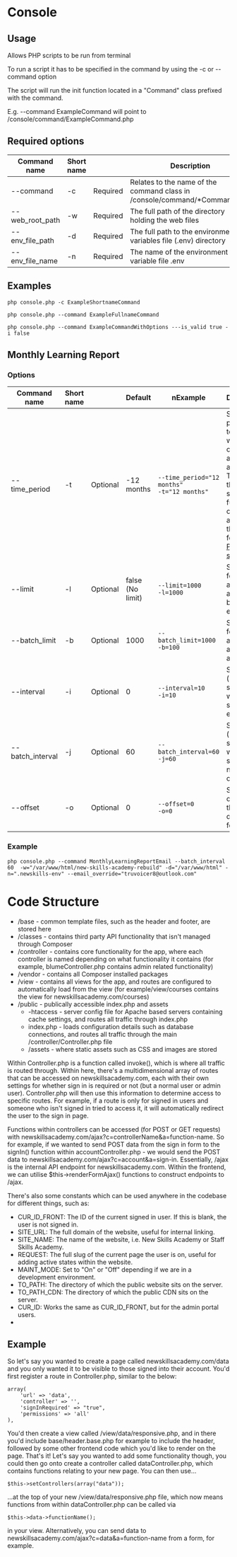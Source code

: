 # Console

## Usage

Allows PHP scripts to be run from terminal

To run a script it has to be specified in the command by using the -c or --command option

The script will run the init function located in a "Command" class prefixed with the command.

E.g. --command ExampleCommand will point to /console/command/ExampleCommand.php

## Required options

| Command name    | Short name |          | Description                                                                |
|-----------------|------------|----------|----------------------------------------------------------------------------|
| --command       | -c         | Required | Relates to the name of the command class in /console/command/*Command.php  |
| --web_root_path | -w         | Required | The full path of the directory holding the web files                       |
| --env_file_path | -d         | Required | The full path to the environment variables file (.env) directory           |
| --env_file_name | -n         | Required | The name of the environment variable file .env                             |


## Examples
```
php console.php -c ExampleShortnameCommand
```
```
php console.php --command ExampleFullnameCommand
```
```
php console.php --command ExampleCommandWithOptions ---is_valid true -i false 
```

## Monthly Learning Report

### Options

| Command name     | Short name |          | Default          | nExample                                         | Description                                                                                                                                                                                                                         |
|------------------|------------|----------|------------------|--------------------------------------------------|-------------------------------------------------------------------------------------------------------------------------------------------------------------------------------------------------------------------------------------|
| --time_period    | -t         | Optional | -12 months       | `--time_period="12 months"`<br/>`-t="12 months"` | Set the time period from today for when a course was assigned to a user<br/> This uses the strtotime function so can accept any value that is valid for <br/> [PHP strtotime](https://www.php.net/manual/en/function.strtotime.php) |
| --limit          | -l         | Optional | false (No limit) | `--limit=1000`<br/>`-l=1000`                     | Set a limit for the amount of accounts to be sent an email                                                                                                                                                                          |
| --batch_limit    | -b         | Optional | 1000             | `--batch_limit=1000`<br/>`-b=100`                | Set a limit for the amount of accounts in a batch                                                                                                                                                                                   |
| --interval       | -i         | Optional | 0                | `--interval=10`<br/>`-i=10`                      | Set the time (in seconds) to wait before sending each email                                                                                                                                                                         |
| --batch_interval | -j         | Optional | 60               | `--batch_interval=60`<br/>`-j=60`                | Set the time (in seconds) to wait before sending the next batch of emails                                                                                                                                                           |
| --offset         | -o         | Optional | 0                | `--offset=0`<br/>`-o=0`                          | Specify an offset for the database fetch query                                                                                                                                                                                      |

### Example
```
php console.php --command MonthlyLearningReportEmail --batch_interval 60  -w="/var/www/html/new-skills-academy-rebuild" -d="/var/www/html" -n=".newskills-env" --email_override="truvoicer8@outlook.com"
```
# Code Structure

- /base - common template files, such as the header and footer, are stored here
- /classes - contains third party API functionality that isn't managed through Composer
- /controller - contains core functionality for the app, where each controller is named depending on what functionality it contains (for example, blumeController.php contains admin related functionality)
- /vendor - contains all Composer installed packages
- /view - contains all views for the app, and routes are configured to automatically load from the view (for example/view/courses contains the view for newskillsacademy.com/courses)
- /public - publically accessible index.php and assets
	- -htaccess - server config file for Apache based servers containing cache settings, and routes all traffic through index.php
	- index.php - loads configuration details such as database connections, and routes all traffic through the main /controller/Controller.php file
	- /assets - where static assets such as CSS and images are stored

Within Controller.php is a function called invoke(), which is where all traffic is routed through. Within here, there's a multidimensional array of routes that can be accessed on newskillsacademy.com, each with their own settings for whether sign in is required or not (but a normal user or admin user). Controller.php will then use this information to determine access to specific routes. For example, if a route is only for signed in users and someone who isn't signed in tried to access it, it will automatically redirect the user to the sign in page.

Functions within controllers can be accessed (for POST or GET requests) with newskillsacademy.com/ajax?c=controllerName&a=function-name. So for example, if we wanted to send POST data from the sign in form to the signIn() function within accountController.php - we would send the POST data to newskillsacademy.com/ajax?c=account&a=sign-in. Essentially, /ajax is the internal API endpoint for newskillsacademy.com. Within the frontend, we can utilise $this->renderFormAjax() functions to construct endpoints to /ajax.

There's also some constants which can be used anywhere in the codebase for different things, such as:

- CUR_ID_FRONT: The ID of the current signed in user. If this is blank, the user is not signed in.
- SITE_URL: The full domain of the website, useful for internal linking.
- SITE_NAME: The name of the website, i.e. New Skills Academy or Staff Skills Academy.
- REQUEST: The full slug of the current page the user is on, useful for adding active states within the website.
- MAINT_MODE: Set to "On" or "Off" depending if we are in a development environment.
- TO_PATH: The directory of which the public website sits on the server.
- TO_PATH_CDN: The directory of which the public CDN sits on the server.
- CUR_ID: Works the same as CUR_ID_FRONT, but for the admin portal users.
- 
## Example

So let's say you wanted to create a page called newskillsacademy.com/data and you only wanted it to be visible to those signed into their account. You'd first register a route in Controller.php, similar to the below:

    array(
        'url' => 'data',
        'controller' => '',
        'signInRequired' => "true",
        'permissions' => 'all'
    ),

You'd then create a view called /view/data/responsive.php, and in there you'd include base/header.base.php for example to include the header, followed by some other frontend code which you'd like to render on the page. That's it! Let's say you wanted to add some functionality though, you could then go onto create a controller called dataController.php, which contains functions relating to your new page. You can then use...

    $this->setControllers(array("data"));

...at the top of your new /view/data/responsive.php file, which now means functions from within dataController.php can be called via 

    $this->data->functionName();

in your view. Alternatively, you can send data to newskillsacademy.com/ajax?c=data&a=function-name from a form, for example.
